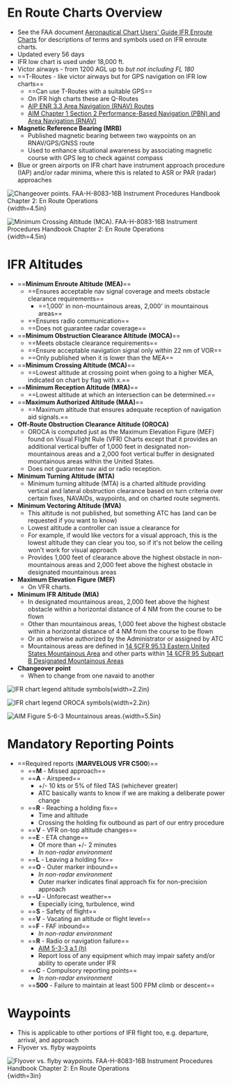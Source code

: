 # En Route Charts Overview

* See the FAA document [Aeronautical Chart Users' Guide IFR Enroute Charts](https://www.faa.gov/air_traffic/flight_info/aeronav/digital_products/aero_guide/) for descriptions of terms and symbols used on IFR enroute charts.
* Updated every 56 days
* IFR low chart is used under 18,000 ft.
* Victor airways - from 1200 AGL up to *but not including FL 180*
* ==T-Routes - like victor airways but for GPS navigation on IFR low charts==
  * ==Can use T-Routes with a suitable GPS==
  * On IFR high charts these are Q-Routes
  * [AIP ENR 3.3 Area Navigation (RNAV) Routes](https://www.faa.gov/air_traffic/publications/atpubs/aip_html/part2_enr_section_3.3.html)
  * [AIM Chapter 1 Section 2 Performance-Based Navigation (PBN) and Area Navigation (RNAV)](https://www.faa.gov/air_traffic/publications/atpubs/aim_html/chap1_section_2.html)
* **Magnetic Reference Bearing (MRB)**
  * Published magnetic bearing between two waypoints on an RNAV/GPS/GNSS route
  * Used to enhance situational awareness by associating magnetic course with GPS leg to check against compass
* Blue or green airports on IFR chart have instrument approach procedure (IAP) and/or radar minima, where this is related to ASR or PAR (radar) approaches

![Changeover points. [FAA-H-8083-16B Instrument Procedures Handbook](https://www.faa.gov/regulations_policies/handbooks_manuals/aviation/instrument_procedures_handbook) [Chapter 2: En Route Operations](https://www.faa.gov/sites/faa.gov/files/regulations_policies/handbooks_manuals/aviation/instrument_procedures_handbook/FAA-H-8083-16B_Chapter_2.pdf)](./img/iph/iph-figure-2-42-changeover-points.jpg){width=4.5in}

![Minimum Crossing Altitude (MCA). [FAA-H-8083-16B Instrument Procedures Handbook](https://www.faa.gov/regulations_policies/handbooks_manuals/aviation/instrument_procedures_handbook) [Chapter 2: En Route Operations](https://www.faa.gov/sites/faa.gov/files/regulations_policies/handbooks_manuals/aviation/instrument_procedures_handbook/FAA-H-8083-16B_Chapter_2.pdf)](./img/iph/iph-figure-2-62-mca.jpg){width=4.5in}

# IFR Altitudes

* ==**Minimum Enroute Altitude (MEA)**==
  * ==Ensures acceptable nav signal coverage and meets obstacle clearance requirements==
    * ==1,000' in non-mountainous areas, 2,000' in mountainous areas==
  * ==Ensures radio communication==
  * ==Does not guarantee radar coverage==
* ==**Minimum Obstruction Clearance Altitude (MOCA)**==
  * ==Meets obstacle clearance requirements==
  * ==Ensure acceptable navigation signal only within 22 nm of VOR==
  * ==Only published when it is lower than the MEA==
* ==**Minimum Crossing Altitude (MCA)**==
  * ==Lowest altitude at crossing point when going to a higher MEA, indicated on chart by flag with x.==
* ==**Minimum Reception Altitude (MRA)**==
  * ==Lowest altitude at which an intersection can be determined.==
* ==**Maximum Authorized Altitude (MAA)**==
  * ==Maximum altitude that ensures adequate reception of navigation aid signals.==
* **Off-Route Obstruction Clearance Altitude (OROCA)**
  * OROCA is computed just as the Maximum Elevation Figure (MEF) found on Visual Flight Rule (VFR) Charts except that it provides an additional vertical buffer of 1,000 feet in designated non-mountainous areas and a 2,000 foot vertical buffer in designated mountainous areas within the United States.
  * Does not guarantee nav aid or radio reception.
* **Minimum Turning Altitude (MTA)**
  * Minimum turning altitude (MTA) is a charted altitude providing vertical and lateral obstruction clearance based on turn criteria over certain fixes, NAVAIDs, waypoints, and on charted route segments.
* **Minimum Vectoring Altitude (MVA)**
  * This altitude is not published, but something ATC has (and can be requested if you want to know)
  * Lowest altitude a controller can issue a clearance for
  * For example, if would like vectors for a visual approach, this is the lowest altitude they can clear you too, so if it's not below the ceiling won't work for visual approach
  * Provides 1,000 feet of clearance above the highest obstacle in non-mountainous areas and 2,000 feet above the highest obstacle in designated mountainous areas
* **Maximum Elevation Figure (MEF)**
  * On VFR charts.
* **Minimum IFR Altitude (MIA)**
  * In designated mountainous areas, 2,000 feet above the highest obstacle within a horizontal distance of 4 NM from the course to be flown
  * Other than mountainous areas, 1,000 feet above the highest obstacle within a horizontal distance of 4 NM from the course to be flown
  * Or as otherwise authorized by the Administrator or assigned by ATC
  * Mountainous areas are defined in [14 &sect;CFR 95.13 Eastern United States Mountainous Area](https://www.ecfr.gov/current/title-14/chapter-I/subchapter-F/part-95/subpart-B/section-95.13) and other parts within [14 &sect;CFR 95 Subpart B Designated Mountainous Areas](https://www.ecfr.gov/current/title-14/chapter-I/subchapter-F/part-95/subpart-B?toc=1)
* **Changeover point**
  * When to change from one navaid to another

![IFR chart legend altitude symbols](./img/ifr-chart-legend-altitude-symbols.png){width=2.2in}

![IFR chart legend OROCA symbols](./img/ifr-chart-legend-oroca.png){width=2.2in}

![[AIM Figure 5-6-3](https://www.faa.gov/air_traffic/publications/atpubs/aim_html/chap5_section_6.html#$paragraph5-6-16) Mountainous areas.](./img/aim/aim-figure-5-6-3-mountainous-areas.jpg){width=5.5in}

# Mandatory Reporting Points

* ==Required reports (**MARVELOUS VFR C500**)==
  * ==**M** - Missed approach==
  * ==**A** - Airspeed==
    * +/- 10 kts or 5% of filed TAS (whichever greater)
    * ATC basically wants to know if we are making a deliberate power change
  * ==**R** - Reaching a holding fix==
    * Time and altitude
    * Crossing the holding fix outbound as part of our entry procedure
  * ==**V** - VFR on-top altitude changes==
  * ==**E** - ETA change==
    * Of more than +/- 2 minutes
    * *In non-radar environment*
  * ==**L** - Leaving a holding fix==
  * ==**O** - Outer marker inbound==
    * *In non-radar environment*
    * Outer marker indicates final approach fix for non-precision approach
  * ==**U** - Unforecast weather==
    * Especially icing, turbulence, wind
  * ==**S** - Safety of flight==
  * ==**V** - Vacating an altitude or flight level==
  * ==**F** - FAF inbound==
    * *In non-radar environment*
  * ==**R** - Radio or navigation failure==
    * [AIM 5-3-3 a.1 (h)](https://www.faa.gov/air_traffic/publications/atpubs/aim_html/chap5_section_3.html#$paragraph5-3-3)
    * Report loss of any equipment which may impair safety and/or ability to operate under IFR
  * ==**C** - Compulsory reporting points==
    * *In non-radar environment*
  * ==**500** - Failure to maintain at least 500 FPM climb or descent==

# Waypoints

* This is applicable to other portions of IFR flight too, e.g. departure, arrival, and approach
* Flyover vs. flyby waypoints

![Flyover vs. flyby waypoints. [FAA-H-8083-16B Instrument Procedures Handbook](https://www.faa.gov/regulations_policies/handbooks_manuals/aviation/instrument_procedures_handbook) [Chapter 2: En Route Operations](https://www.faa.gov/sites/faa.gov/files/regulations_policies/handbooks_manuals/aviation/instrument_procedures_handbook/FAA-H-8083-16B_Chapter_2.pdf)](./img/iph/iph-figure-2-53-flyover-vs-flyby-waypoints.jpg){width=3in}
